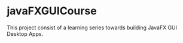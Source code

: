 # javaFXGUICourse
This project consist of a learning series towards building JavaFX GUI Desktop Apps.
